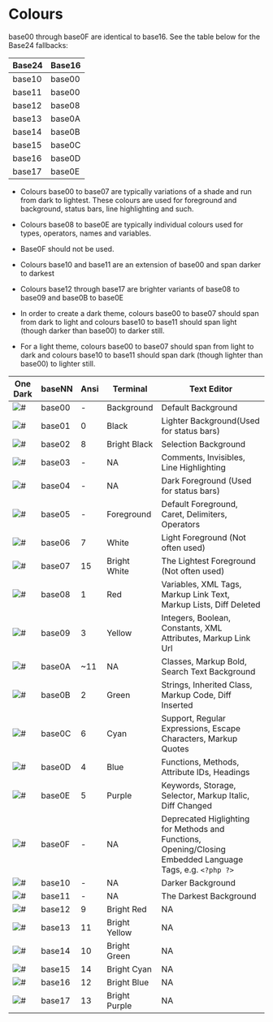 # Colours

base00 through base0F are identical to base16. See the table below for the
Base24 fallbacks:

|Base24|Base16|
|------|------|
|base10|base00|
|base11|base00|
|base12|base08|
|base13|base0A|
|base14|base0B|
|base15|base0C|
|base16|base0D|
|base17|base0E|

- Colours base00 to base07 are typically variations of a shade and run from dark
to lightest. These colours are used for foreground and background, status bars,
line highlighting and such.

- Colours base08 to base0E are typically individual colours used for types,
operators, names and variables.

- Base0F should not be used.

- Colours base10 and base11 are an extension of base00 and span darker to darkest

- Colours base12 through base17 are brighter variants of base08 to base09 and
base0B to base0E

- In order to create a dark theme, colours base00 to base07 should span from
dark to light and colours base10 to base11 should span light (though darker
than base00) to darker still.

- For a light theme, colours base00 to base07 should span from light to dark and
colours base10 to base11 should span dark (though lighter than base00) to
lighter still.

|One Dark|baseNN|Ansi|Terminal|Text Editor|
|---|---|---|---|---|
|![#](https://placehold.it/25/282c34/000000?text=+)|base00|-|Background|Default Background|
|![#](https://placehold.it/25/3f4451/000000?text=+)|base01|0|Black|Lighter Background(Used for status bars)|
|![#](https://placehold.it/25/4f5666/000000?text=+)|base02|8|Bright Black|Selection Background|
|![#](https://placehold.it/25/545862/000000?text=+)|base03|-|NA|Comments, Invisibles, Line Highlighting|
|![#](https://placehold.it/25/9196a1/000000?text=+)|base04|-|NA|Dark Foreground (Used for status bars)|
|![#](https://placehold.it/25/abb2bf/000000?text=+)|base05|-|Foreground|Default Foreground, Caret, Delimiters, Operators|
|![#](https://placehold.it/25/e6e6e6/000000?text=+)|base06|7|White|Light Foreground (Not often used)|
|![#](https://placehold.it/25/ffffff/000000?text=+)|base07|15|Bright White|The Lightest Foreground (Not often used)|
|![#](https://placehold.it/25/e06c75/000000?text=+)|base08|1|Red|Variables, XML Tags, Markup Link Text, Markup Lists, Diff Deleted|
|![#](https://placehold.it/25/d19a66/000000?text=+)|base09|3|Yellow|Integers, Boolean, Constants, XML Attributes, Markup Link Url|
|![#](https://placehold.it/25/e5c07b/000000?text=+)|base0A|~11|NA|Classes, Markup Bold, Search Text Background|
|![#](https://placehold.it/25/98c379/000000?text=+)|base0B|2|Green|Strings, Inherited Class, Markup Code, Diff Inserted|
|![#](https://placehold.it/25/56b6c2/000000?text=+)|base0C|6|Cyan|Support, Regular Expressions, Escape Characters, Markup Quotes|
|![#](https://placehold.it/25/61afef/000000?text=+)|base0D|4|Blue|Functions, Methods, Attribute IDs, Headings|
|![#](https://placehold.it/25/c678dd/000000?text=+)|base0E|5|Purple|Keywords, Storage, Selector, Markup Italic, Diff Changed|
|![#](https://placehold.it/25/be5046/000000?text=+)|base0F|-|NA|Deprecated Higlighting for Methods and Functions, Opening/Closing Embedded Language Tags, e.g. `<?php ?>`|
|![#](https://placehold.it/25/21252b/000000?text=+)|base10|-|NA|Darker Background|
|![#](https://placehold.it/25/181a1f/000000?text=+)|base11|-|NA|The Darkest Background|
|![#](https://placehold.it/25/ff7b86/000000?text=+)|base12|9|Bright Red|NA|
|![#](https://placehold.it/25/efb074/000000?text=+)|base13|11|Bright Yellow|NA|
|![#](https://placehold.it/25/b1e18b/000000?text=+)|base14|10|Bright Green|NA|
|![#](https://placehold.it/25/63d4e0/000000?text=+)|base15|14|Bright Cyan|NA|
|![#](https://placehold.it/25/67cdff/000000?text=+)|base16|12|Bright Blue|NA|
|![#](https://placehold.it/25/e48bff/000000?text=+)|base17|13|Bright Purple|NA|
